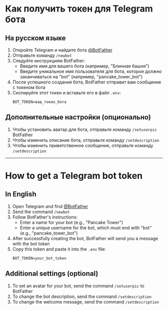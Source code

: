 # Как получить токен для Telegram бота

## На русском языке

1. Откройте Telegram и найдите бота [@BotFather](https://t.me/BotFather)
2. Отправьте команду `/newbot`
3. Следуйте инструкциям BotFather:
   - Введите имя для вашего бота (например, "Блинная башня")
   - Введите уникальное имя пользователя для бота, которое должно заканчиваться на "bot" (например, "pancake_tower_bot")
4. После успешного создания бота, BotFather отправит вам сообщение с токеном бота
5. Скопируйте этот токен и вставьте его в файл `.env`:
   ```
   BOT_TOKEN=ваш_токен_бота
   ```

## Дополнительные настройки (опционально)

1. Чтобы установить аватар для бота, отправьте команду `/setuserpic` BotFather
2. Чтобы изменить описание бота, отправьте команду `/setdescription`
3. Чтобы изменить приветственное сообщение, отправьте команду `/setdescription`

---

# How to get a Telegram bot token

## In English

1. Open Telegram and find [@BotFather](https://t.me/BotFather)
2. Send the command `/newbot`
3. Follow BotFather's instructions:
   - Enter a name for your bot (e.g., "Pancake Tower")
   - Enter a unique username for the bot, which must end with "bot" (e.g., "pancake_tower_bot")
4. After successfully creating the bot, BotFather will send you a message with the bot token
5. Copy this token and paste it into the `.env` file:
   ```
   BOT_TOKEN=your_bot_token
   ```

## Additional settings (optional)

1. To set an avatar for your bot, send the command `/setuserpic` to BotFather
2. To change the bot description, send the command `/setdescription`
3. To change the welcome message, send the command `/setdescription` 